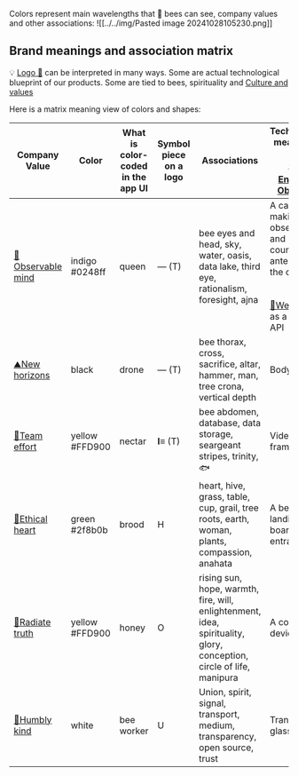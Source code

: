 Colors represent main wavelengths that 🐝 bees can see, company values and other associations:
![[../../img/Pasted image 20241028105230.png]]

## Brand meanings and association matrix

💡 [Logo 🧪](Logo%20🧪.md) can be interpreted in many ways. Some are actual technological blueprint of our products. Some are tied to bees, spirituality and [Culture and values](https://www.notion.so/Culture-and-values-be3138c1cf0a4ebe8628f14448654682?pvs=21)

Here is a matrix meaning view of colors and shapes:

| Company Value                                                                                      | Color               | What is color-coded in the app UI | Symbol piece on a logo | Associations                                                                                                         | Techological meaning in  <br />  <br />[👁️‍🗨️Entrance Observer](https://www.notion.so/Entrance-Observer-b0319799ab7744dc928c08119de4fc43?pvs=21)                                             | Technological meaning in  <br />  <br />[🧿Robotic Beehive](https://www.notion.so/Robotic-Beehive-fd9559a2950b44bc8291972299ced18e?pvs=21)                                      | Technological meaning in  <br />  <br />[📱Web-app](https://www.notion.so/Web-app-2937ed264e1d434a8664caa4bc40978e?pvs=21) | Theological Orthodox colors                         |
| -- | ----- | --- | -------- | ---- | -------- | ------- | ------ | ---------- |
| [🧿Observable mind](https://www.notion.so/Observable-mind-ae0b4103b4124c63aaf6549d8c0fa575?pvs=21) | indigo  <br />#0248ff | queen                             | — (T)                  | bee eyes and head, sky, water, oasis, data lake, third eye, rationalism, foresight, ajna                             | A camera making an observation and bee counting and antennas of the cpu  <br />  <br />  <br />[📱Web-app](https://www.notion.so/Web-app-2937ed264e1d434a8664caa4bc40978e?pvs=21) as a cloud API | Frame with brood and hive roof elevated for inspection..  <br />  <br />  <br />[📱Web-app](https://www.notion.so/Web-app-2937ed264e1d434a8664caa4bc40978e?pvs=21) as a cloud API | Vision model doing image detection. Data.                                                                              | Mary, Holy spirit, purity                           |
| [⛰️New horizons](https://www.notion.so/New-horizons-16e68e884b454060a2de1faeec40eece?pvs=21)       | black               | drone                             | — (T)                  | bee thorax, cross, sacrifice, altar, hammer, man, tree crona, vertical depth                                         | Body                                                                                                                                                                                       | Frame                                                                                                                                                                       | Microservice                                                                                                           | Repetance, Fasting                                  |
| [🐝Team effort](https://www.notion.so/Team-effort-946788035d7f4462b4228eee8a4ca7ca?pvs=21)         | yellow  <br />#FFD900 | nectar                            | **I≡** (T)             | bee abdomen, database, data storage, seargeant stripes, trinity, 🐟                                                  | Video frames                                                                                                                                                                               | Frame movement                                                                                                                                                              | Timeseries database, neural network layers                                                                             | Christ, glory                                       |
| [🌳Ethical heart](https://www.notion.so/Ethical-heart-5accb493e15046f895fa8f1379de77ce?pvs=21)     | green  <br />#2f8b0b  | brood                             | H                      | heart, hive, grass, table, cup, grail, tree roots, earth, woman, plants, compassion, anahata                         | A beehive, landing board and entrance                                                                                                                                                      | Hive as seen from the side or from the top                                                                                                                                  | API gateway                                                                                                            | Trinity                                             |
| [🔅Radiate truth](https://www.notion.so/Radiate-truth-52ad44ce6a014b66b7251968c7f37d41?pvs=21)     | yellow  <br />#FFD900 | honey                             | O                      | rising sun, hope, warmth, fire, will, enlightenment, idea, spirituality, glory, conception, circle of life, manipura | A computing device                                                                                                                                                                         | A camera inspecting a frame                                                                                                                                                 | Insights, alerts, actions                                                                                              | Christ, love                                        |
| [🧸Humbly kind](https://www.notion.so/Humbly-kind-27a696347d664de28b9f1504c79a16b7?pvs=21)         | white               | bee worker                        | U                      | Union, spirit, signal, transport, medium, transparency, open source, trust                                           | Transparent glass                                                                                                                                                                          | Signal passing through the hive                                                                                                                                             | Internal API calls                                                                                                     | Divine Light, Epiphany, Ascension, Baptism, Wedding |
